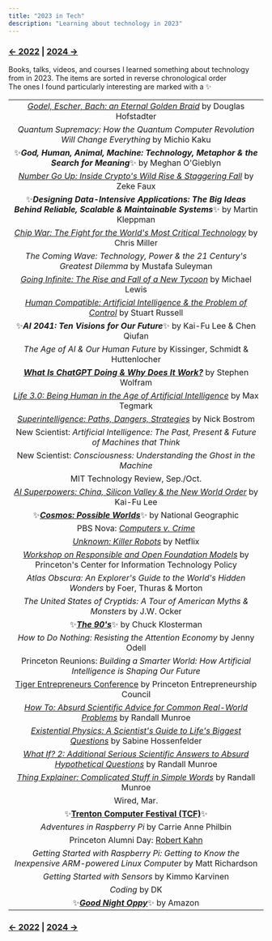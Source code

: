 ```yaml
---
title: "2023 in Tech"
description: "Learning about technology in 2023"
---
```


### [← 2022](/2022/12/31/learn-2022) | [2024 →](/2024/12/31/learn-2024)


Books, talks, videos, and courses I learned something about technology from in 2023. The items are sorted in reverse chronological order\
The ones I found particularly interesting are marked with a ✨

| |
| :---: |
| [*Godel, Escher, Bach: an Eternal Golden Braid*](https://en.wikipedia.org/wiki/G%C3%B6del,_Escher,_Bach) by Douglas Hofstadter |
| *Quantum Supremacy: How the Quantum Computer Revolution Will Change Everything* by Michio Kaku |
| ✨***God, Human, Animal, Machine: Technology, Metaphor & the Search for Meaning***✨ by Meghan O'Gieblyn |
| [*Number Go Up: Inside Crypto's Wild Rise & Staggering Fall*](https://en.wikipedia.org/wiki/Number_Go_Up) by Zeke Faux |
| ✨***Designing Data-Intensive Applications: The Big Ideas Behind Reliable, Scalable & Maintainable Systems***✨ by Martin Kleppman |
| [*Chip War: The Fight for the World's Most Critical Technology*](https://en.wikipedia.org/wiki/Chip_War:_The_Fight_for_the_World%27s_Most_Critical_Technology) by Chris Miller |
| *The Coming Wave: Technology, Power & the 21 Century's Greatest Dilemma* by Mustafa Suleyman |
| [*Going Infinite: The Rise and Fall of a New Tycoon*](https://en.wikipedia.org/wiki/Going_Infinite) by Michael Lewis |
| [*Human Compatible: Artificial Intelligence & the Problem of Control*](https://en.wikipedia.org/wiki/Human_Compatible) by Stuart Russell |
| ✨***AI 2041: Ten Visions for Our Future***✨ by Kai-Fu Lee & Chen Qiufan |
| *The Age of AI & Our Human Future* by Kissinger, Schmidt & Huttenlocher |
| [***What Is ChatGPT Doing & Why Does It Work?***](https://writings.stephenwolfram.com/2023/02/what-is-chatgpt-doing-and-why-does-it-work/) by Stephen Wolfram |
| [*Life 3.0: Being Human in the Age of Artificial Intelligence*](https://en.wikipedia.org/wiki/Life_3.0) by Max Tegmark |
| [*Superintelligence: Paths, Dangers, Strategies*](https://en.wikipedia.org/wiki/Superintelligence:_Paths,_Dangers,_Strategies) by Nick Bostrom |
| New Scientist: *Artificial Intelligence: The Past, Present & Future of Machines that Think* |
| New Scientist: *Consciousness: Understanding the Ghost in the Machine* |
| MIT Technology Review, Sep./Oct. | 
| [*AI Superpowers: China, Silicon Valley & the New World Order*](https://en.wikipedia.org/wiki/AI_Superpowers) by Kai-Fu Lee |
| ✨[***Cosmos: Possible Worlds***](https://en.wikipedia.org/wiki/Cosmos:_Possible_Worlds)✨ by National Geographic |
| PBS Nova: [*Computers v. Crime*](https://www.pbs.org/video/computers-v-crime-um7cco/) |
| [*Unknown: Killer Robots*](https://en.wikipedia.org/wiki/Unknown:_Killer_Robots) by Netflix |
| [*Workshop on Responsible and Open Foundation Models*](https://sites.google.com/view/open-foundation-models) by Princeton's Center for Information Technology Policy	|
| *Atlas Obscura: An Explorer's Guide to the World's Hidden Wonders* by Foer, Thuras & Morton |
| *The United States of Cryptids: A Tour of American Myths & Monsters* by J.W. Ocker |
| ✨[***The 90's***](https://en.wikipedia.org/wiki/The_Nineties_(book))✨ by Chuck Klosterman |
| *How to Do Nothing: Resisting the Attention Economy* by Jenny Odell |
| Princeton Reunions: *Building a Smarter World: How Artificial Intelligence is Shaping Our Future* |
| [Tiger Entrepreneurs Conference](https://entrepreneurs.princeton.edu/reunions2023) by Princeton Entrepreneurship Council |
| [*How To: Absurd Scientific Advice for Common Real-World Problems*](https://en.wikipedia.org/wiki/How_To_(book)) by Randall Munroe |
| [*Existential Physics: A Scientist's Guide to Life's Biggest Questions*](https://en.wikipedia.org/wiki/Existential_Physics) by Sabine Hossenfelder |
| [*What If? 2: Additional Serious Scientific Answers to Absurd Hypothetical Questions*](https://en.wikipedia.org/wiki/What_If%3F_2_(book)) by Randall Munroe |
| [*Thing Explainer: Complicated Stuff in Simple Words*](https://en.wikipedia.org/wiki/Thing_Explainer) by Randall Munroe |
| Wired, Mar. |
| ✨[**Trenton Computer Festival (TCF)**](https://tcf-nj.org/wp-content/uploads/2023/03/TCF2023-SCHEDULE-TALK-INFO-PIXs-with-Intro-Keynote-AK_v3-1.pdf)✨ | 
| *Adventures in Raspberry Pi* by Carrie Anne Philbin |
| Princeton Alumni Day: [Robert Kahn](https://ece.princeton.edu/news/princeton-honors-internet-pioneer-robert-kahn-alumni-day) |
| *Getting Started with Raspberry Pi: Getting to Know the Inexpensive ARM-powered Linux Computer* by Matt Richardson |
| *Getting Started with Sensors* by Kimmo Karvinen | 
| *Coding* by DK |
| ✨[***Good Night Oppy***](https://en.wikipedia.org/wiki/Good_Night_Oppy)✨ by Amazon |

### [← 2022](/2022/12/31/learn-2022) | [2024 →](/2024/12/31/learn-2024)
